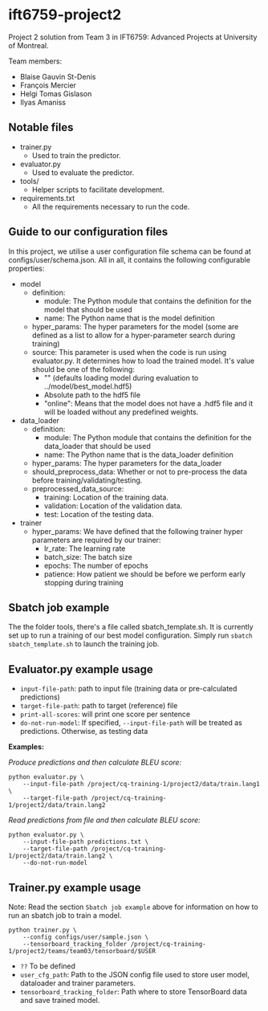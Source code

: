 # ift6759-project2

Project 2 solution from Team 3 in IFT6759: Advanced Projects
at University of Montreal.

Team members:
* Blaise Gauvin St-Denis 
* François Mercier 
* Helgi Tomas Gislason
* Ilyas Amaniss

## Notable files

* trainer.py
  * Used to train the predictor.
* evaluator.py
  * Used to evaluate the predictor.
* tools/
  * Helper scripts to facilitate development.
* requirements.txt
  * All the requirements necessary to run the code.

## Guide to our configuration files

In this project, we utilise a user configuration file schema can be found at configs/user/schema.json. All in all, it
contains the following configurable properties:

* model
    * definition:
        * module: The Python module that contains the definition for the model that should be used
        * name: The Python name that is the model definition
    * hyper_params: The hyper parameters for the model (some are defined as a list to allow
    for a hyper-parameter search during training)
    * source: This parameter is used when the code is run using evaluator.py. It determines
    how to load the trained model. It's value should be one of the following:
        * "" (defaults loading model during evaluation to ../model/best_model.hdf5)
        * Absolute path to the hdf5 file 
        * "online": Means that the model does not have a .hdf5 file and it will be loaded
        without any predefined weights. 
* data_loader
    * definition:
        * module: The Python module that contains the definition for the data_loader that should be used
        * name: The Python name that is the data_loader definition
    * hyper_params: The hyper parameters for the data_loader
    * should_preprocess_data: Whether or not to pre-process the data before training/validating/testing.
    * preprocessed_data_source:
        * training: Location of the training data.
        * validation: Location of the validation data.
        * test: Location of the testing data.
* trainer 
    * hyper_params: We have defined that the following trainer hyper parameters are required by our trainer:
        * lr_rate: The learning rate
        * batch_size: The batch size
        * epochs: The number of epochs
        * patience: How patient we should be before we perform early stopping during training

## Sbatch job example

The the folder tools, there's a file called sbatch_template.sh. 
It is currently set up to run a training of our best model configuration. 
Simply run `sbatch sbatch_template.sh` to launch the training job.

## Evaluator.py example usage

* `input-file-path`: path to input file (training data or pre-calculated predictions)
* `target-file-path`: path to target (reference) file
* `print-all-scores`: will print one score per sentence
* `do-not-run-model`: If specified, `--input-file-path` will be treated as predictions. Otherwise, as testing data

**Examples:**

*Produce predictions and then calculate BLEU score:*

```
python evaluator.py \
    --input-file-path /project/cq-training-1/project2/data/train.lang1 \
    --target-file-path /project/cq-training-1/project2/data/train.lang2
```

*Read predictions from file and then calculate BLEU score:*

```
python evaluator.py \
    --input-file-path predictions.txt \
    --target-file-path /project/cq-training-1/project2/data/train.lang2 \
    --do-not-run-model
```

## Trainer.py example usage

Note: Read the section `Sbatch job example` above for information on how to run an sbatch job to train a model.

```
python trainer.py \
    --config configs/user/sample.json \
    --tensorboard_tracking_folder /project/cq-training-1/project2/teams/team03/tensorboard/$USER
```

* `??` To be defined
* `user_cfg_path`: Path to the JSON config file used to store user model, dataloader and trainer parameters.
* `tensorboard_tracking_folder`: Path where to store TensorBoard data and save trained model. 

